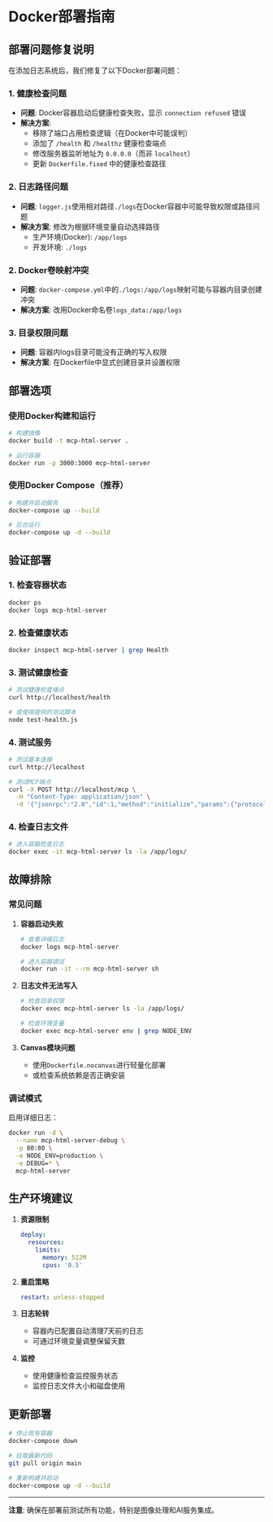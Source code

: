 # Docker部署指南

## 部署问题修复说明

在添加日志系统后，我们修复了以下Docker部署问题：

### 1. 健康检查问题
- **问题**: Docker容器启动后健康检查失败，显示 `connection refused` 错误
- **解决方案**: 
  - 移除了端口占用检查逻辑（在Docker中可能误判）
  - 添加了 `/health` 和 `/healthz` 健康检查端点
  - 修改服务器监听地址为 `0.0.0.0`（而非 `localhost`）
  - 更新 `Dockerfile.fixed` 中的健康检查路径

### 2. 日志路径问题
- **问题**: `logger.js`使用相对路径`./logs`在Docker容器中可能导致权限或路径问题
- **解决方案**: 修改为根据环境变量自动选择路径
  - 生产环境(Docker): `/app/logs`
  - 开发环境: `./logs`

### 2. Docker卷映射冲突
- **问题**: `docker-compose.yml`中的`./logs:/app/logs`映射可能与容器内目录创建冲突
- **解决方案**: 改用Docker命名卷`logs_data:/app/logs`

### 3. 目录权限问题
- **问题**: 容器内logs目录可能没有正确的写入权限
- **解决方案**: 在Dockerfile中显式创建目录并设置权限

## 部署选项

### 使用Docker构建和运行
```bash
# 构建镜像
docker build -t mcp-html-server .

# 运行容器
docker run -p 3000:3000 mcp-html-server
```

### 使用Docker Compose（推荐）
```bash
# 构建并启动服务
docker-compose up --build

# 后台运行
docker-compose up -d --build
```

## 验证部署

### 1. 检查容器状态
```bash
docker ps
docker logs mcp-html-server
```

### 2. 检查健康状态
```bash
docker inspect mcp-html-server | grep Health
```

### 3. 测试健康检查
```bash
# 测试健康检查端点
curl http://localhost/health

# 或使用提供的测试脚本
node test-health.js
```

### 4. 测试服务
```bash
# 测试基本连接
curl http://localhost

# 测试MCP端点
curl -X POST http://localhost/mcp \
  -H "Content-Type: application/json" \
  -d '{"jsonrpc":"2.0","id":1,"method":"initialize","params":{"protocolVersion":"2024-11-05","capabilities":{},"clientInfo":{"name":"test","version":"1.0.0"}}}'
```

### 4. 检查日志文件
```bash
# 进入容器检查日志
docker exec -it mcp-html-server ls -la /app/logs/
```

## 故障排除

### 常见问题

1. **容器启动失败**
   ```bash
   # 查看详细日志
   docker logs mcp-html-server
   
   # 进入容器调试
   docker run -it --rm mcp-html-server sh
   ```

2. **日志文件无法写入**
   ```bash
   # 检查目录权限
   docker exec mcp-html-server ls -la /app/logs/
   
   # 检查环境变量
   docker exec mcp-html-server env | grep NODE_ENV
   ```

3. **Canvas模块问题**
   - 使用`Dockerfile.nocanvas`进行轻量化部署
   - 或检查系统依赖是否正确安装

### 调试模式

启用详细日志：
```bash
docker run -d \
  --name mcp-html-server-debug \
  -p 80:80 \
  -e NODE_ENV=production \
  -e DEBUG=* \
  mcp-html-server
```

## 生产环境建议

1. **资源限制**
   ```yaml
   deploy:
     resources:
       limits:
         memory: 512M
         cpus: '0.5'
   ```

2. **重启策略**
   ```yaml
   restart: unless-stopped
   ```

3. **日志轮转**
   - 容器内已配置自动清理7天前的日志
   - 可通过环境变量调整保留天数

4. **监控**
   - 使用健康检查监控服务状态
   - 监控日志文件大小和磁盘使用

## 更新部署

```bash
# 停止现有容器
docker-compose down

# 拉取最新代码
git pull origin main

# 重新构建并启动
docker-compose up -d --build
```

---

**注意**: 确保在部署前测试所有功能，特别是图像处理和AI服务集成。